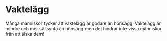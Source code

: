 # Vaktelägg

Många människor tycker att vaktelägg är godare än hönsägg. Vaktelägg är mindre
och mer sällsynta än hönsägg men det hindrar inte vissa människor från att älska
dem!

